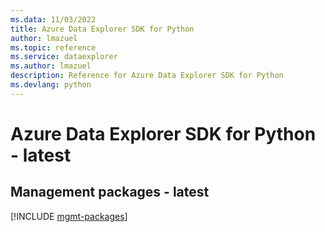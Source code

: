 ```yaml
---
ms.data: 11/03/2022
title: Azure Data Explorer SDK for Python
author: lmazuel
ms.topic: reference
ms.service: dataexplorer
ms.author: lmazuel
description: Reference for Azure Data Explorer SDK for Python
ms.devlang: python
---
```

# Azure Data Explorer SDK for Python - latest

## Management packages - latest
[!INCLUDE [mgmt-packages](data-explorer-mgmt-index.md)]
